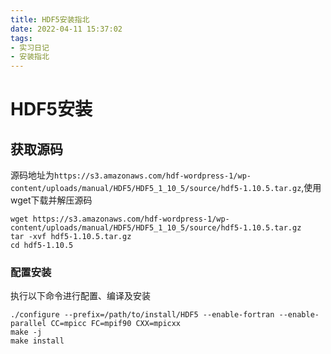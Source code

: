 ```yaml
---
title: HDF5安装指北
date: 2022-04-11 15:37:02
tags:
- 实习日记
- 安装指北
---
```



# HDF5安装

## 获取源码

源码地址为```https://s3.amazonaws.com/hdf-wordpress-1/wp-content/uploads/manual/HDF5/HDF5_1_10_5/source/hdf5-1.10.5.tar.gz```,使用wget下载并解压源码

```shell
wget https://s3.amazonaws.com/hdf-wordpress-1/wp-content/uploads/manual/HDF5/HDF5_1_10_5/source/hdf5-1.10.5.tar.gz
tar -xvf hdf5-1.10.5.tar.gz
cd hdf5-1.10.5
```
### 配置安装

执行以下命令进行配置、编译及安装

```shell
./configure --prefix=/path/to/install/HDF5 --enable-fortran --enable-parallel CC=mpicc FC=mpif90 CXX=mpicxx
make -j
make install
```
